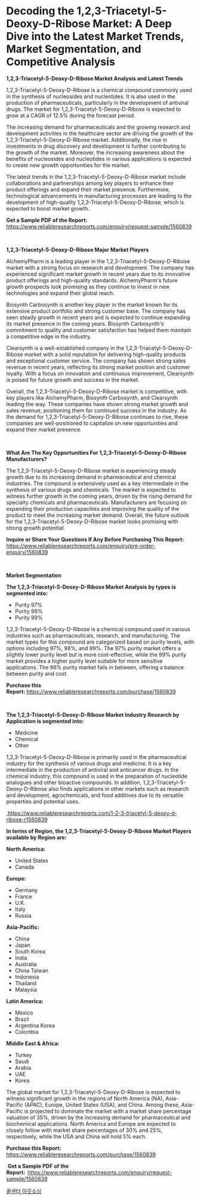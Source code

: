 <p><h1>Decoding the 1,2,3-Triacetyl-5-Deoxy-D-Ribose Market: A Deep Dive into the Latest Market Trends, Market Segmentation, and Competitive Analysis</h1></p><p><strong>1,2,3-Triacetyl-5-Deoxy-D-Ribose Market Analysis and Latest Trends</strong></p>
<p><p>1,2,3-Triacetyl-5-Deoxy-D-Ribose is a chemical compound commonly used in the synthesis of nucleosides and nucleotides. It is also used in the production of pharmaceuticals, particularly in the development of antiviral drugs. The market for 1,2,3-Triacetyl-5-Deoxy-D-Ribose is expected to grow at a CAGR of 12.5% during the forecast period.</p><p>The increasing demand for pharmaceuticals and the growing research and development activities in the healthcare sector are driving the growth of the 1,2,3-Triacetyl-5-Deoxy-D-Ribose market. Additionally, the rise in investments in drug discovery and development is further contributing to the growth of the market. Moreover, the increasing awareness about the benefits of nucleosides and nucleotides in various applications is expected to create new growth opportunities for the market.</p><p>The latest trends in the 1,2,3-Triacetyl-5-Deoxy-D-Ribose market include collaborations and partnerships among key players to enhance their product offerings and expand their market presence. Furthermore, technological advancements in manufacturing processes are leading to the development of high-quality 1,2,3-Triacetyl-5-Deoxy-D-Ribose, which is expected to boost market growth.</p></p>
<p><strong>Get a Sample PDF of the Report:&nbsp;</strong> <a href="https://www.reliableresearchreports.com/enquiry/request-sample/1560839">https://www.reliableresearchreports.com/enquiry/request-sample/1560839</a></p>
<p>&nbsp;</p>
<p><strong>1,2,3-Triacetyl-5-Deoxy-D-Ribose Major Market Players</strong></p>
<p><p>AlchemyPharm is a leading player in the 1,2,3-Triacetyl-5-Deoxy-D-Ribose market with a strong focus on research and development. The company has experienced significant market growth in recent years due to its innovative product offerings and high-quality standards. AlchemyPharm's future growth prospects look promising as they continue to invest in new technologies and expand their global reach.</p><p>Biosynth Carbosynth is another key player in the market known for its extensive product portfolio and strong customer base. The company has seen steady growth in recent years and is expected to continue expanding its market presence in the coming years. Biosynth Carbosynth's commitment to quality and customer satisfaction has helped them maintain a competitive edge in the industry.</p><p>Clearsynth is a well-established company in the 1,2,3-Triacetyl-5-Deoxy-D-Ribose market with a solid reputation for delivering high-quality products and exceptional customer service. The company has shown strong sales revenue in recent years, reflecting its strong market position and customer loyalty. With a focus on innovation and continuous improvement, Clearsynth is poised for future growth and success in the market.</p><p>Overall, the 1,2,3-Triacetyl-5-Deoxy-D-Ribose market is competitive, with key players like AlchemyPharm, Biosynth Carbosynth, and Clearsynth leading the way. These companies have shown strong market growth and sales revenue, positioning them for continued success in the industry. As the demand for 1,2,3-Triacetyl-5-Deoxy-D-Ribose continues to rise, these companies are well-positioned to capitalize on new opportunities and expand their market presence.</p></p>
<p>&nbsp;</p>
<p><strong>What Are The Key Opportunities For 1,2,3-Triacetyl-5-Deoxy-D-Ribose Manufacturers?</strong></p>
<p><p>The 1,2,3-Triacetyl-5-Deoxy-D-Ribose market is experiencing steady growth due to its increasing demand in pharmaceutical and chemical industries. The compound is extensively used as a key intermediate in the synthesis of various drugs and chemicals. The market is expected to witness further growth in the coming years, driven by the rising demand for specialty chemicals and pharmaceuticals. Manufacturers are focusing on expanding their production capacities and improving the quality of the product to meet the increasing market demand. Overall, the future outlook for the 1,2,3-Triacetyl-5-Deoxy-D-Ribose market looks promising with strong growth potential.</p></p>
<p><strong>Inquire or Share Your Questions If Any Before Purchasing This Report:</strong> <a href="https://www.reliableresearchreports.com/enquiry/pre-order-enquiry/1560839">https://www.reliableresearchreports.com/enquiry/pre-order-enquiry/1560839</a></p>
<p>&nbsp;</p>
<p><strong>Market Segmentation</strong></p>
<p><strong>The 1,2,3-Triacetyl-5-Deoxy-D-Ribose Market Analysis by types is segmented into:</strong></p>
<p><ul><li>Purity 97%</li><li>Purity 98%</li><li>Purity 99%</li></ul></p>
<p><p>1,2,3-Triacetyl-5-Deoxy-D-Ribose is a chemical compound used in various industries such as pharmaceuticals, research, and manufacturing. The market types for this compound are categorized based on purity levels, with options including 97%, 98%, and 99%. The 97% purity market offers a slightly lower purity level but is more cost-effective, while the 99% purity market provides a higher purity level suitable for more sensitive applications. The 98% purity market falls in between, offering a balance between purity and cost.</p></p>
<p><strong>Purchase this Report:&nbsp;</strong><a href="https://www.reliableresearchreports.com/purchase/1560839">https://www.reliableresearchreports.com/purchase/1560839</a></p>
<p>&nbsp;</p>
<p><strong>The 1,2,3-Triacetyl-5-Deoxy-D-Ribose Market Industry Research by Application is segmented into:</strong></p>
<p><ul><li>Medicine</li><li>Chemical</li><li>Other</li></ul></p>
<p><p>1,2,3-Triacetyl-5-Deoxy-D-Ribose is primarily used in the pharmaceutical industry for the synthesis of various drugs and medicine. It is a key intermediate in the production of antiviral and anticancer drugs. In the chemical industry, this compound is used in the preparation of nucleotide analogues and other bioactive compounds. In addition, 1,2,3-Triacetyl-5-Deoxy-D-Ribose also finds applications in other markets such as research and development, agrochemicals, and food additives due to its versatile properties and potential uses.</p></p>
<p><a href="https://www.reliableresearchreports.com/1-2-3-triacetyl-5-deoxy-d-ribose-r1560839">&nbsp;https://www.reliableresearchreports.com/1-2-3-triacetyl-5-deoxy-d-ribose-r1560839</a></p>
<p><strong>In terms of Region, the 1,2,3-Triacetyl-5-Deoxy-D-Ribose Market Players available by Region are:</strong></p>
<p>
    <p> <strong> North America: </strong>
        <ul>
            <li>United States</li>
            <li>Canada</li>
        </ul>
        </p> 
    <p> <strong> Europe: </strong>
        <ul>
            <li>Germany</li>
            <li>France</li>
            <li>U.K.</li>
            <li>Italy</li>
            <li>Russia</li>
        </ul>
        </p> 
    <p> <strong> Asia-Pacific: </strong>
        <ul>
            <li>China</li>
            <li>Japan</li>
            <li>South Korea</li>
            <li>India</li>
            <li>Australia</li>
            <li>China Taiwan</li>
            <li>Indonesia</li>
            <li>Thailand</li>
            <li>Malaysia</li>
        </ul>
        </p> 
    <p> <strong> Latin America: </strong>
        <ul>
            <li>Mexico</li>
            <li>Brazil</li>
            <li>Argentina Korea</li>
            <li>Colombia</li>
        </ul>
        </p> 
    <p> <strong> Middle East & Africa: </strong>
        <ul>
            <li>Turkey</li>
            <li>Saudi</li>
            <li>Arabia</li>
            <li>UAE</li>
            <li>Korea</li>
        </ul>
    </p>
    </p>
<p><p>The global market for 1,2,3-Triacetyl-5-Deoxy-D-Ribose is expected to witness significant growth in the regions of North America (NA), Asia-Pacific (APAC), Europe, United States (USA), and China. Among these, Asia-Pacific is projected to dominate the market with a market share percentage valuation of 35%, driven by the increasing demand for pharmaceutical and biochemical applications. North America and Europe are expected to closely follow with market share percentages of 30% and 25%, respectively, while the USA and China will hold 5% each.</p></p>
<p><strong>Purchase this Report: </strong><a href="https://www.reliableresearchreports.com/purchase/1560839">https://www.reliableresearchreports.com/purchase/1560839</a></p>
<p>&nbsp;<strong>Get a Sample PDF of the Report:&nbsp;&nbsp;</strong><a href="https://www.reliableresearchreports.com/enquiry/request-sample/1560839">https://www.reliableresearchreports.com/enquiry/request-sample/1560839</a></p>
<p><strong></strong></p>
<p><p><a href="https://github.com/PercyHagernes9778/Market-Research-Report-List-1/blob/main/385796083959.md">콜센터 아웃소싱</a></p></p>